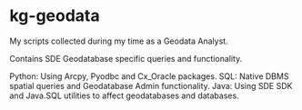 # kg-geodata
My scripts collected during my time as a Geodata Analyst.

Contains SDE Geodatabase specific queries and functionality.

Python: Using Arcpy, Pyodbc and Cx_Oracle packages.
SQL:    Native DBMS spatial queries and Geodatabase Admin functionality.
Java:   Using SDE SDK and Java.SQL utilities to affect geodatabases and databases.

